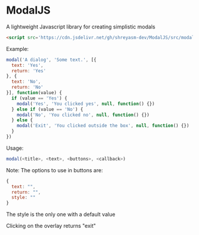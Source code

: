 # ModalJS
A lightweight Javascript library for creating simplistic modals


```html
<script src='https://cdn.jsdelivr.net/gh/shreyasm-dev/ModalJS/src/modal.js'></script>
```

Example:

```javascript
modal('A dialog', 'Some text.', [{
  text: 'Yes',
  return: 'Yes'
}, {
  text: 'No',
  return: 'No'
}], function(value) {
  if (value == 'Yes') {
    modal('Yes', 'You clicked yes', null, function() {})
  } else if (value == 'No') {
    modal('No', 'You clicked no', null, function() {})
  } else {
    modal('Exit', 'You clicked outside the box', null, function() {})
  }
})
```

Usage:

```javascript
modal(<title>, <text>, <buttons>, <callback>)
```

Note: The options to use in buttons are:

```javascript
{
  text: "",
  return: "",
  style: ""
}
```

The style is the only one with a default value


Clicking on the overlay returns "exit"
